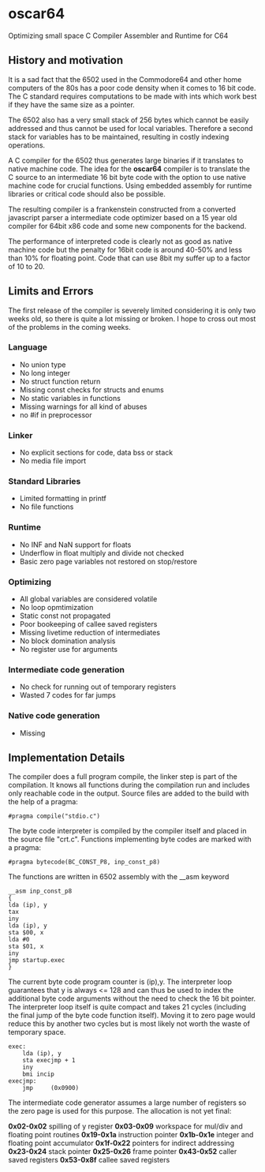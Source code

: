# oscar64
 Optimizing small space C Compiler Assembler and Runtime for C64

## History and motivation

It is a sad fact that the 6502 used in the Commodore64 and other home computers of the 80s has a poor code density when it comes to 16 bit code.  The C standard requires computations to be made with ints which work best if they have the same size as a pointer.  

The 6502 also has a very small stack of 256 bytes which cannot be easily addressed and thus cannot be used for local variables.  Therefore a second stack for variables has to be maintained, resulting in costly indexing operations.

A C compiler for the 6502 thus generates large binaries if it translates to native machine code.  The idea for the **oscar64** compiler is to translate the C source to an intermediate 16 bit byte code with the option to use native machine code for crucial functions.  Using embedded assembly for runtime libraries or critical code should also be possible.

The resulting compiler is a frankenstein constructed from a converted javascript parser a intermediate code optimizer based on a 15 year old compiler for 64bit x86 code and some new components for the backend.

The performance of interpreted code is clearly not as good as native machine code but the penalty for 16bit code is around 40-50% and less than 10% for floating point.  Code that can use 8bit my suffer up to a factor of 10 to 20.

## Limits and Errors

The first release of the compiler is severely limited considering it is only two weeks old, so there is quite a lot missing or broken.  I hope to cross out most of the problems in the coming weeks.

### Language

* No union type
* No long integer
* No struct function return
* Missing const checks for structs and enums
* No static variables in functions
* Missing warnings for all kind of abuses
* no #if in preprocessor

### Linker

* No explicit sections for code, data bss or stack
* No media file import

### Standard Libraries

* Limited formatting in printf
* No file functions

### Runtime

* No INF and NaN support for floats
* Underflow in float multiply and divide not checked
* Basic zero page variables not restored on stop/restore

### Optimizing

* All global variables are considered volatile
* No loop opmtimization
* Static const not propagated
* Poor bookeeping of callee saved registers
* Missing livetime reduction of intermediates
* No block domination analysis
* No register use for arguments

### Intermediate code generation

* No check for running out of temporary registers
* Wasted 7 codes for far jumps

### Native code generation

* Missing

## Implementation Details

The compiler does a full program compile, the linker step is part of the compilation.  It knows all functions during the compilation run and includes only reachable code in the output.  Source files are added to the build with the help of a pragma:
		
    #pragma compile("stdio.c")


The byte code interpreter is compiled by the compiler itself and placed in the source file "crt.c".  Functions implementing byte codes are marked with a pragma:

    #pragma	bytecode(BC_CONST_P8, inp_const_p8)

The functions are written in 6502 assembly with the __asm keyword

    __asm inp_const_p8
    {
    lda	(ip), y
    tax
    iny
    lda	(ip), y
    sta	$00, x
    lda	#0
    sta	$01, x
    iny
    jmp	startup.exec
    }

The current byte code program counter is (ip),y. The interpreter loop guarantees that y is always <= 128 and can thus be used to index the additional byte code arguments without the need to check the 16 bit pointer.  The interpreter loop itself is quite compact and takes 21 cycles (including the final jump of the byte code function itself).  Moving it to zero page would reduce this by another two cycles but is most likely not worth the waste of temporary space.

    exec:
        lda	(ip), y
        sta	execjmp + 1
        iny		
        bmi	incip	
    execjmp:
        jmp 	(0x0900)

The intermediate code generator assumes a large number of registers so the zero page is used for this purpose.  The allocation is not yet final:

**0x02-0x02** spilling of y register
**0x03-0x09** workspace for mul/div and floating point routines
**0x19-0x1a** instruction pointer
**0x1b-0x1e** integer and floating point accumulator
**0x1f-0x22** pointers for indirect addressing
**0x23-0x24** stack pointer
**0x25-0x26** frame pointer
**0x43-0x52** caller saved registers
**0x53-0x8f** callee saved registers





